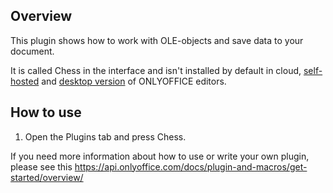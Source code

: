 ## Overview

This plugin shows how to work with OLE-objects and save data to your document.

It is called Chess in the interface and isn't installed by default in cloud, [self-hosted](https://github.com/ONLYOFFICE/DocumentServer) and [desktop version](https://github.com/ONLYOFFICE/DesktopEditors) of ONLYOFFICE editors. 

## How to use

1. Open the Plugins tab and press Chess.

If you need more information about how to use or write your own plugin, please see this https://api.onlyoffice.com/docs/plugin-and-macros/get-started/overview/